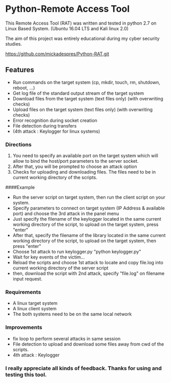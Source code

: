 # Python-Remote Access Tool

This Remote Access Tool (RAT) was written and tested in python 2.7 on Linux Based System. (Ubuntu 16.04 LTS and Kali linux 2.0)

The aim of this project was entirely educational during my cyber security studies.

https://github.com/mickadespres/Python-RAT.git

## Features

* Run commands on the target system (cp, mkdir, touch, rm, shutdown, reboot, ...)
* Get log file of the standard output stream of the target system
* Download files from the target system (text files only) (with overwriting checks)
* Upload files on the target system (text files only) (with overwriting checks)
* Error recognition during socket creation
* File detection during transfers
* (4th attack : Keylogger for linux systems)

### Directions

1. You need to specify an available port on the target system which will allow to bind the host/port parameters to the server socket.
2. After that, you will be prompted to choose an attack option
3. Checks for uploading and downloading files. The files need to be in current working directory of the scripts.

  ####Example
  * Run the server script on target system, then run the client script on your system.
  * Specify parameters to connect on target system (IP Address & available port) and choose the 3rd attack in the panel menu
  * Just specify the filename of the keylogger located in the same current working directory of the script, to upload on the target system, press "enter"
  * After that, specify the filename of the library located in the same current working directory of the script, to upload on the target system, then press "enter"
  * Choose 1st attack to run keylogger.py "python keylogger.py" 
  * Wait for key events of the victim...
  * Reload the scripts and choose 1st attack to locate and copy file.log  into current working directory of the server script
  * then, download the script with 2nd attack, specify "file.log" on filename input request.
  
### Requirements

* A linux target system
* A linux client system
* The both systems need to be on the same local network


### Improvements 

* fix loop to perform several attacks in same session
* File detection to upload and download some files away from cwd of the scripts.
* 4th attack : Keylogger

### I really appreciate all kinds of feedback. Thanks for using and testing this tool.
